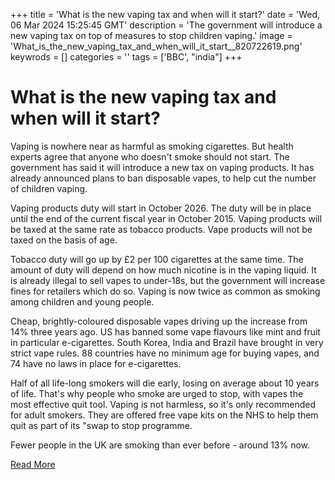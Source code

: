 +++
title = 'What is the new vaping tax and when will it start?'
date = 'Wed, 06 Mar 2024 15:25:45 GMT'
description = 'The government will introduce a new vaping tax on top of measures to stop children vaping.'
image = 'What_is_the_new_vaping_tax_and_when_will_it_start__820722619.png'
keywrods =  []
categories = ''
tags = ['BBC', "india"]
+++

# What is the new vaping tax and when will it start?

Vaping is nowhere near as harmful as smoking cigarettes.
But health experts agree that anyone who doesn<bb>'t smoke should not start.
The government has said it will introduce a new tax on vaping products.
It has already announced plans to ban disposable vapes, to help cut the number of children vaping.

Vaping products duty will start in October 2026.
The duty will be in place until the end of the current fiscal year in October 2015.
Vaping products will be taxed at the same rate as tobacco products.
Vape products will not be taxed on the basis of age.

Tobacco duty will go up by £2 per 100 cigarettes at the same time.
The amount of duty will depend on how much nicotine is in the vaping liquid.
It is already illegal to sell vapes to under-18s, but the government will increase fines for retailers which do so.
Vaping is now twice as common as smoking among children and young people.

Cheap, brightly-coloured disposable vapes driving up the increase from 14% three years ago.
US has banned some vape flavours like mint and fruit in particular e-cigarettes.
South Korea, India and Brazil have brought in very strict vape rules.
88 countries have no minimum age for buying vapes, and 74 have no laws in place for e-cigarettes.

Half of all life-long smokers will die early, losing on average about 10 years of life.
That<bb>'s why people who smoke are urged to stop, with vapes the most effective quit tool.
Vaping is not harmless, so it<bb>'s only recommended for adult smokers.
They are offered free vape kits on the NHS to help them quit as part of its <bb>"swap to stop programme.

Fewer people in the UK are smoking than ever before - around 13% now.


[Read More](https://www.bbc.co.uk/news/health-66784967)
